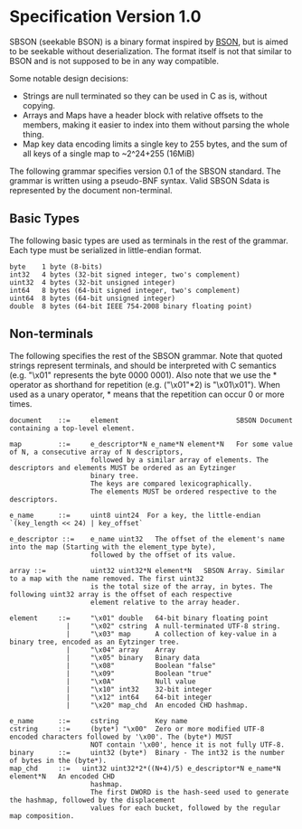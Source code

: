 
# Specification Version 1.0

SBSON (seekable BSON) is a binary format inspired by [BSON](https://bsonspec.org/), but is aimed to be seekable without deserialization.
The format itself is not that similar to BSON and is not supposed to be in any way compatible.

Some notable design decisions:
 - Strings are null terminated so they can be used in C as is, without copying.
 - Arrays and Maps have a header block with relative offsets to the members, making it
   easier to index into them without parsing the whole thing.
 - Map key data encoding limits a single key to 255 bytes, and the sum of all keys of a single map to ~2^24+255 (16MiB)

The following grammar specifies version 0.1 of the SBSON standard. The grammar is written using a pseudo-BNF syntax. Valid SBSON Sdata is represented by the document non-terminal.

## Basic Types

The following basic types are used as terminals in the rest of the grammar. Each type must be serialized in little-endian format.
```
byte 	1 byte (8-bits)
int32 	4 bytes (32-bit signed integer, two's complement)
uint32 	4 bytes (32-bit unsigned integer)
int64 	8 bytes (64-bit signed integer, two's complement)
uint64 	8 bytes (64-bit unsigned integer)
double 	8 bytes (64-bit IEEE 754-2008 binary floating point)
```

## Non-terminals

The following specifies the rest of the SBSON grammar. Note that quoted strings represent terminals, and should be interpreted with C semantics (e.g. "\x01" represents the byte 0000 0001). Also note that we use the * operator as shorthand for repetition (e.g. ("\x01"*2) is "\x01\x01"). When used as a unary operator, * means that the repetition can occur 0 or more times.

```
document    ::= 	element                             SBSON Document containing a top-level element.

map         ::= 	e_descriptor*N e_name*N element*N	For some value of N, a consecutive array of N descriptors, 
                    followed by a similar array of elements. The descriptors and elements MUST be ordered as an Eytzinger
                    binary tree.
                    The keys are compared lexicographically.
                    The elements MUST be ordered respective to the descriptors.

e_name      ::=     uint8 uint24  For a key, the little-endian `(key_length << 24) | key_offset`

e_descriptor ::=    e_name uint32	The offset of the element's name into the map (Starting with the element_type byte), 
                    followed by the offset of its value.

array ::=           uint32 uint32*N element*N 	SBSON Array. Similar to a map with the name removed. The first uint32
                    is the total size of the array, in bytes. The following uint32 array is the offset of each respective 
					element relative to the array header.

element 	::= 	"\x01" double   64-bit binary floating point
              |     "\x02" cstring  A null-terminated UTF-8 string.
              |     "\x03" map      A collection of key-value in a binary tree, encoded as an Eytzinger tree.
              |     "\x04" array    Array
              |     "\x05" binary   Binary data
              |     "\x08"          Boolean "false"
              |     "\x09"          Boolean "true"
              |     "\x0A"          Null value
              |     "\x10" int32    32-bit integer
              |     "\x12" int64    64-bit integer
              |     "\x20" map_chd  An encoded CHD hashmap.

e_name      ::=     cstring         Key name
cstring     ::=     (byte*) "\x00"  Zero or more modified UTF-8 encoded characters followed by '\x00'. The (byte*) MUST
                    NOT contain '\x00', hence it is not fully UTF-8.
binary      ::=     uint32 (byte*) 	Binary - The int32 is the number of bytes in the (byte*).
map_chd     ::=   uint32 uint32*2*((N+4)/5) e_descriptor*N e_name*N element*N   An encoded CHD
                    hashmap.
                    The first DWORD is the hash-seed used to generate the hashmap, followed by the displacement
                    values for each bucket, followed by the regular map composition.